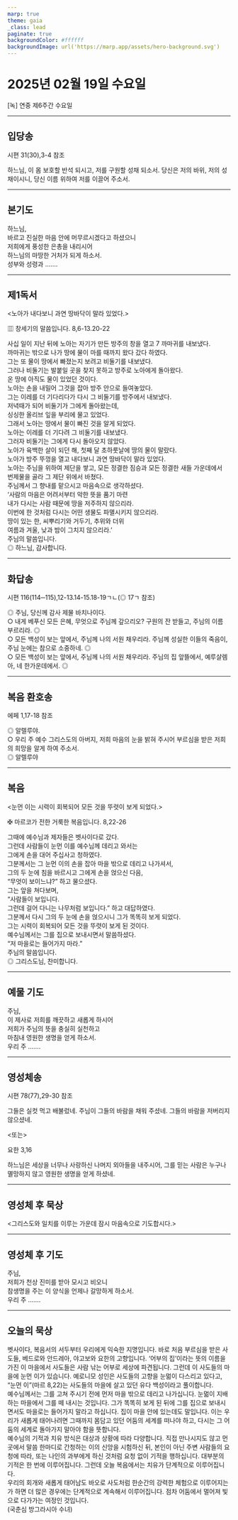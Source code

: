 ```yaml
---
marp: true
theme: gaia
_class: lead
paginate: true
backgroundColor: #ffffff
backgroundImage: url('https://marp.app/assets/hero-background.svg')
---
```


# 2025년 02월 19일 수요일

[녹] 연중 제6주간 수요일  




---

## 입당송

시편 31(30),3-4 참조

하느님, 이 몸 보호할 반석 되시고, 저를 구원할 성채 되소서. 당신은 저의 바위, 저의 성채이시니, 당신 이름 위하여 저를 이끌어 주소서.  
  


---

## 본기도

하느님,  
바르고 진실한 마음 안에 머무르시겠다고 하셨으니  
저희에게 풍성한 은총을 내리시어  
하느님의 마땅한 거처가 되게 하소서.  
성부와 성령과 …….  
  


---

## 제1독서

<노아가 내다보니 과연 땅바닥이 말라 있었다.>

▥ 창세기의 말씀입니다. 8,6-13.20-22

사십 일이 지난 뒤에 노아는 자기가 만든 방주의 창을 열고 7 까마귀를 내보냈다.  
까마귀는 밖으로 나가 땅에 물이 마를 때까지 왔다 갔다 하였다.  
그는 또 물이 땅에서 빠졌는지 보려고 비둘기를 내보냈다.  
그러나 비둘기는 발붙일 곳을 찾지 못하고 방주로 노아에게 돌아왔다.  
온 땅에 아직도 물이 있었던 것이다.  
노아는 손을 내밀어 그것을 잡아 방주 안으로 들여놓았다.  
그는 이레를 더 기다리다가 다시 그 비둘기를 방주에서 내보냈다.  
저녁때가 되어 비둘기가 그에게 돌아왔는데,  
싱싱한 올리브 잎을 부리에 물고 있었다.  
그래서 노아는 땅에서 물이 빠진 것을 알게 되었다.  
노아는 이레를 더 기다려 그 비둘기를 내보냈다.  
그러자 비둘기는 그에게 다시 돌아오지 않았다.  
노아가 육백한 살이 되던 해, 첫째 달 초하룻날에 땅의 물이 말랐다.  
노아가 방주 뚜껑을 열고 내다보니 과연 땅바닥이 말라 있었다.  
노아는 주님을 위하여 제단을 쌓고, 모든 정결한 짐승과 모든 정결한 새들 가운데에서  
번제물을 골라 그 제단 위에서 바쳤다.  
주님께서 그 향내를 맡으시고 마음속으로 생각하셨다.  
‘사람의 마음은 어려서부터 악한 뜻을 품기 마련  
내가 다시는 사람 때문에 땅을 저주하지 않으리라.  
이번에 한 것처럼 다시는 어떤 생물도 파멸시키지 않으리라.  
땅이 있는 한, 씨뿌리기와 거두기, 추위와 더위  
여름과 겨울, 낮과 밤이 그치지 않으리라.’  
주님의 말씀입니다.  
◎ 하느님, 감사합니다.  
  


---

## 화답송

시편 116(114─115),12-13.14-15.18-19ㄱㄴ(◎ 17ㄱ 참조)

◎ 주님, 당신께 감사 제물 바치나이다.  
○ 내게 베푸신 모든 은혜, 무엇으로 주님께 갚으리오? 구원의 잔 받들고, 주님의 이름 부르리라. ◎  
○ 모든 백성이 보는 앞에서, 주님께 나의 서원 채우리라. 주님께 성실한 이들의 죽음이, 주님 눈에는 참으로 소중하네. ◎  
○ 모든 백성이 보는 앞에서, 주님께 나의 서원 채우리라. 주님의 집 앞뜰에서, 예루살렘아, 네 한가운데에서. ◎  
  


---

## 복음 환호송

에페 1,17-18 참조

◎ 알렐루야.  
○ 우리 주 예수 그리스도의 아버지, 저희 마음의 눈을 밝혀 주시어 부르심을 받은 저희의 희망을 알게 하여 주소서.  
◎ 알렐루야  
  


---

## 복음

<눈먼 이는 시력이 회복되어 모든 것을 뚜렷이 보게 되었다.>

✠ 마르코가 전한 거룩한 복음입니다. 8,22-26

그때에 예수님과 제자들은 벳사이다로 갔다.  
그런데 사람들이 눈먼 이를 예수님께 데리고 와서는  
그에게 손을 대어 주십사고 청하였다.  
그분께서는 그 눈먼 이의 손을 잡아 마을 밖으로 데리고 나가셔서,  
그의 두 눈에 침을 바르시고 그에게 손을 얹으신 다음,  
“무엇이 보이느냐?” 하고 물으셨다.  
그는 앞을 쳐다보며,  
“사람들이 보입니다.  
그런데 걸어 다니는 나무처럼 보입니다.” 하고 대답하였다.  
그분께서 다시 그의 두 눈에 손을 얹으시니 그가 똑똑히 보게 되었다.  
그는 시력이 회복되어 모든 것을 뚜렷이 보게 된 것이다.  
예수님께서는 그를 집으로 보내시면서 말씀하셨다.  
“저 마을로는 들어가지 마라.”  
주님의 말씀입니다.  
◎ 그리스도님, 찬미합니다.  
  


---

## 예물 기도

주님,  
이 제사로 저희를 깨끗하고 새롭게 하시어  
저희가 주님의 뜻을 충실히 실천하고  
마침내 영원한 생명을 얻게 하소서.  
우리 주 …….  
  


---

## 영성체송

시편 78(77),29-30 참조

그들은 실컷 먹고 배불렀네. 주님이 그들의 바람을 채워 주셨네. 그들의 바람을 저버리지 않으셨네.  
  
<또는>  
  
요한 3,16  
  
하느님은 세상을 너무나 사랑하신 나머지 외아들을 내주시어, 그를 믿는 사람은 누구나 멸망하지 않고 영원한 생명을 얻게 하셨네.  


---

## 영성체 후 묵상

<그리스도와 일치를 이루는 가운데 잠시 마음속으로 기도합시다.>  


---

## 영성체 후 기도

주님,  
저희가 천상 진미를 받아 모시고 비오니  
참생명을 주는 이 양식을 언제나 갈망하게 하소서.  
우리 주 …….  
  


---

## 오늘의 묵상

벳사이다, 복음서의 서두부터 우리에게 익숙한 지명입니다. 바로 처음 부르심을 받은 사도들, 베드로와 안드레아, 야고보와 요한의 고향입니다. ‘어부의 집’이라는 뜻의 이름을 가진 이 마을에서 사도들은 사람 낚는 어부로 세상에 파견됩니다. 그런데 이 사도들의 마을에 눈먼 이가 있습니다. 예로니모 성인은 사도들의 고향을 눈멂이 다스리고 있다고, “눈먼 이”(마르 8,22)는 사도들의 마을에 살고 있던 유다 백성이라고 풀이합니다.  
예수님께서는 그를 고쳐 주시기 전에 먼저 마을 밖으로 데리고 나가십니다. 눈멂이 지배하는 마을에서 그를 떼 내시는 것입니다. 그가 똑똑히 보게 된 뒤에 그를 집으로 보내시면서도 마을로는 들어가지 말라고 하십니다. 집이 마을 안에 있는데도 말입니다. 이는 우리가 새롭게 태어나려면 그때까지 몸담고 있던 어둠의 세계를 떠나야 하고, 다시는 그 어둠의 세계로 돌아가지 말아야 함을 뜻합니다.  
예수님의 기적과 치유 방식은 대상과 상황에 따라 다양합니다. 직접 만나시지도 않고 먼 곳에서 말씀 한마디로 간청하는 이의 신앙을 시험하신 뒤, 본인이 아닌 주변 사람들의 요청에 따라, 또는 나인의 과부에게 하신 것처럼 요청 없이 기적을 행하십니다. 대부분의 기적은 한 번에 이루어집니다. 그런데 오늘 복음에서는 치유가 단계적으로 이루어집니다.  
우리의 회개와 새롭게 태어남도 바오로 사도처럼 한순간의 강력한 체험으로 이루어지는가 하면 더 많은 경우에는 단계적으로 계속해서 이루어집니다. 점차 어둠에서 멀어져 빛으로 다가가는 여정인 것입니다.  
(국춘심 방그라시아 수녀)